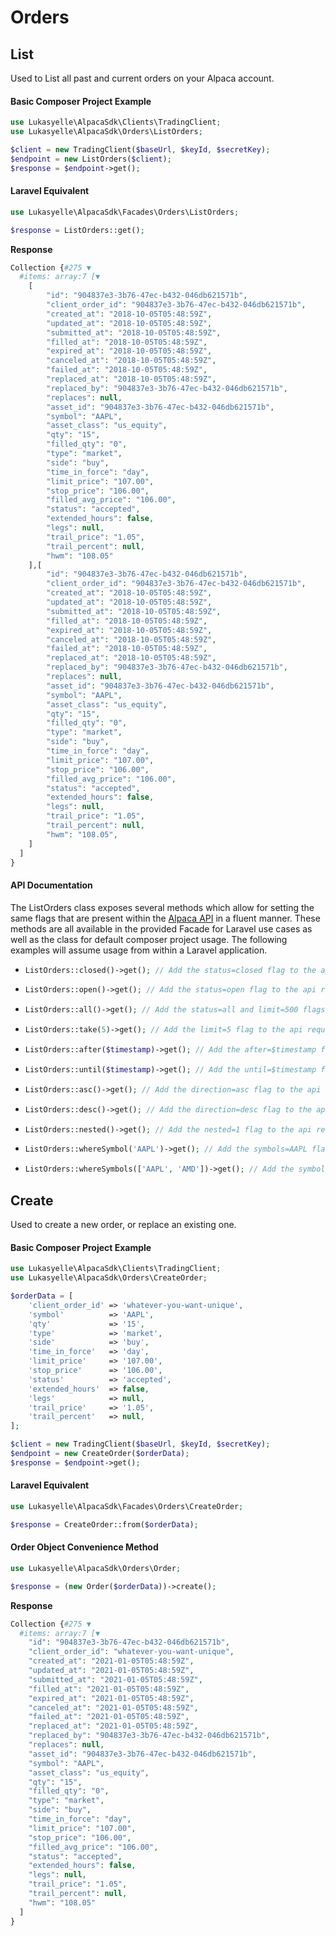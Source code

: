 # Orders

## List

Used to List all past and current orders on your Alpaca account.

#### Basic Composer Project Example

```php
use Lukasyelle\AlpacaSdk\Clients\TradingClient;
use Lukasyelle\AlpacaSdk\Orders\ListOrders;

$client = new TradingClient($baseUrl, $keyId, $secretKey);
$endpoint = new ListOrders($client);
$response = $endpoint->get();
```
#### Laravel Equivalent
```php
use Lukasyelle\AlpacaSdk\Facades\Orders\ListOrders;

$response = ListOrders::get();
```

**Response**


```php
Collection {#275 ▼
  #items: array:7 [▼
    [
        "id": "904837e3-3b76-47ec-b432-046db621571b",
        "client_order_id": "904837e3-3b76-47ec-b432-046db621571b",
        "created_at": "2018-10-05T05:48:59Z",
        "updated_at": "2018-10-05T05:48:59Z",
        "submitted_at": "2018-10-05T05:48:59Z",
        "filled_at": "2018-10-05T05:48:59Z",
        "expired_at": "2018-10-05T05:48:59Z",
        "canceled_at": "2018-10-05T05:48:59Z",
        "failed_at": "2018-10-05T05:48:59Z",
        "replaced_at": "2018-10-05T05:48:59Z",
        "replaced_by": "904837e3-3b76-47ec-b432-046db621571b",
        "replaces": null,
        "asset_id": "904837e3-3b76-47ec-b432-046db621571b",
        "symbol": "AAPL",
        "asset_class": "us_equity",
        "qty": "15",
        "filled_qty": "0",
        "type": "market",
        "side": "buy",
        "time_in_force": "day",
        "limit_price": "107.00",
        "stop_price": "106.00",
        "filled_avg_price": "106.00",
        "status": "accepted",
        "extended_hours": false,
        "legs": null,
        "trail_price": "1.05",
        "trail_percent": null,
        "hwm": "108.05"
    ],[
        "id": "904837e3-3b76-47ec-b432-046db621571b",
        "client_order_id": "904837e3-3b76-47ec-b432-046db621571b",
        "created_at": "2018-10-05T05:48:59Z",
        "updated_at": "2018-10-05T05:48:59Z",
        "submitted_at": "2018-10-05T05:48:59Z",
        "filled_at": "2018-10-05T05:48:59Z",
        "expired_at": "2018-10-05T05:48:59Z",
        "canceled_at": "2018-10-05T05:48:59Z",
        "failed_at": "2018-10-05T05:48:59Z",
        "replaced_at": "2018-10-05T05:48:59Z",
        "replaced_by": "904837e3-3b76-47ec-b432-046db621571b",
        "replaces": null,
        "asset_id": "904837e3-3b76-47ec-b432-046db621571b",
        "symbol": "AAPL",
        "asset_class": "us_equity",
        "qty": "15",
        "filled_qty": "0",
        "type": "market",
        "side": "buy",
        "time_in_force": "day",
        "limit_price": "107.00",
        "stop_price": "106.00",
        "filled_avg_price": "106.00",
        "status": "accepted",
        "extended_hours": false,
        "legs": null,
        "trail_price": "1.05",
        "trail_percent": null,
        "hwm": "108.05",
    ]
  ]
}
```

#### API Documentation

The ListOrders class exposes several methods which allow for setting the same flags that are present within the [Alpaca 
API](https://alpaca.markets/docs/api-documentation/api-v2/orders/) in a fluent manner. These methods are all available 
in the provided Facade for Laravel use cases as well as the class for default composer project usage. The following 
examples will assume usage from within a Laravel application. 

* ```php 
  ListOrders::closed()->get(); // Add the status=closed flag to the api request.
  ```
* ```php 
  ListOrders::open()->get(); // Add the status=open flag to the api request.
  ```
* ```php 
  ListOrders::all()->get(); // Add the status=all and limit=500 flags to the api request.
  ```
* ```php 
  ListOrders::take(5)->get(); // Add the limit=5 flag to the api request.
  ```
* ```php 
  ListOrders::after($timestamp)->get(); // Add the after=$timestamp flag to the api request.
  ```
* ```php 
  ListOrders::until($timestamp)->get(); // Add the until=$timestamp flag to the api request.
  ```
* ```php 
  ListOrders::asc()->get(); // Add the direction=asc flag to the api request.
  ```
* ```php 
  ListOrders::desc()->get(); // Add the direction=desc flag to the api request.
  ```
* ```php 
  ListOrders::nested()->get(); // Add the nested=1 flag to the api request.
  ```
* ```php 
  ListOrders::whereSymbol('AAPL')->get(); // Add the symbols=AAPL flag to the api request.
  ```
* ```php 
  ListOrders::whereSymbols(['AAPL', 'AMD'])->get(); // Add the symbols=AAPL%2CAMD flag to the api request.
  ```

## Create

Used to create a new order, or replace an existing one.


#### Basic Composer Project Example

```php
use Lukasyelle\AlpacaSdk\Clients\TradingClient;
use Lukasyelle\AlpacaSdk\Orders\CreateOrder;

$orderData = [
    'client_order_id' => 'whatever-you-want-unique',
    'symbol'          => 'AAPL',
    'qty'             => '15',
    'type'            => 'market',
    'side'            => 'buy',
    'time_in_force'   => 'day',
    'limit_price'     => '107.00',
    'stop_price'      => '106.00',
    'status'          => 'accepted',
    'extended_hours'  => false,
    'legs'            => null,
    'trail_price'     => '1.05',
    'trail_percent'   => null,
];

$client = new TradingClient($baseUrl, $keyId, $secretKey);
$endpoint = new CreateOrder($orderData);
$response = $endpoint->get();
```
#### Laravel Equivalent
```php
use Lukasyelle\AlpacaSdk\Facades\Orders\CreateOrder;

$response = CreateOrder::from($orderData);
```
#### Order Object Convenience Method
```php
use Lukasyelle\AlpacaSdk\Orders\Order;

$response = (new Order($orderData))->create();
```

**Response**


```php
Collection {#275 ▼
  #items: array:7 [▼
    "id": "904837e3-3b76-47ec-b432-046db621571b",
    "client_order_id": "whatever-you-want-unique",
    "created_at": "2021-01-05T05:48:59Z",
    "updated_at": "2021-01-05T05:48:59Z",
    "submitted_at": "2021-01-05T05:48:59Z",
    "filled_at": "2021-01-05T05:48:59Z",
    "expired_at": "2021-01-05T05:48:59Z",
    "canceled_at": "2021-01-05T05:48:59Z",
    "failed_at": "2021-01-05T05:48:59Z",
    "replaced_at": "2021-01-05T05:48:59Z",
    "replaced_by": "904837e3-3b76-47ec-b432-046db621571b",
    "replaces": null,
    "asset_id": "904837e3-3b76-47ec-b432-046db621571b",
    "symbol": "AAPL",
    "asset_class": "us_equity",
    "qty": "15",
    "filled_qty": "0",
    "type": "market",
    "side": "buy",
    "time_in_force": "day",
    "limit_price": "107.00",
    "stop_price": "106.00",
    "filled_avg_price": "106.00",
    "status": "accepted",
    "extended_hours": false,
    "legs": null,
    "trail_price": "1.05",
    "trail_percent": null,
    "hwm": "108.05"
  ]
}